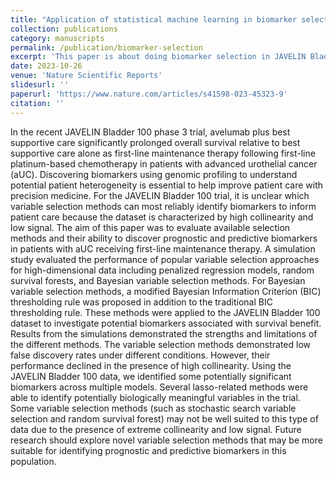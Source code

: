 ```yaml
---
title: "Application of statistical machine learning in biomarker selection"
collection: publications
category: manuscripts
permalink: /publication/biomarker-selection
excerpt: 'This paper is about doing biomarker selection in JAVELIN Bladder 100 phase 3 trial data'
date: 2023-10-26
venue: 'Nature Scientific Reports'
slidesurl: ''
paperurl: 'https://www.nature.com/articles/s41598-023-45323-9'
citation: ''
---
```


In the recent JAVELIN Bladder 100 phase 3 trial, avelumab plus best supportive care significantly prolonged overall survival relative to best supportive care alone as first-line maintenance therapy following first-line platinum-based chemotherapy in patients with advanced urothelial cancer (aUC). Discovering biomarkers using genomic profiling to understand potential patient heterogeneity is essential to help improve patient care with precision medicine. For the JAVELIN Bladder 100 trial, it is unclear which variable selection methods can most reliably identify biomarkers to inform patient care because the dataset is characterized by high collinearity and low signal. The aim of this paper was to evaluate available selection methods and their ability to discover prognostic and predictive biomarkers in patients with aUC receiving first-line maintenance therapy. A simulation study evaluated the performance of popular variable selection approaches for high-dimensional data including penalized regression models, random survival forests, and Bayesian variable selection methods. For Bayesian variable selection methods, a modified Bayesian Information Criterion (BIC) thresholding rule was proposed in addition to the traditional BIC thresholding rule. These methods were applied to the JAVELIN Bladder 100 dataset to investigate potential biomarkers associated with survival benefit. Results from the simulations demonstrated the strengths and limitations of the different methods. The variable selection methods demonstrated low false discovery rates under different conditions. However, their performance declined in the presence of high collinearity. Using the JAVELIN Bladder 100 data, we identified some potentially significant biomarkers across multiple models. Several lasso-related methods were able to identify potentially biologically meaningful variables in the trial. Some variable selection methods (such as stochastic search variable selection and random survival forest) may not be well suited to this type of data due to the presence of extreme collinearity and low signal. Future research should explore novel variable selection methods that may be more suitable for identifying prognostic and predictive biomarkers in this population.
